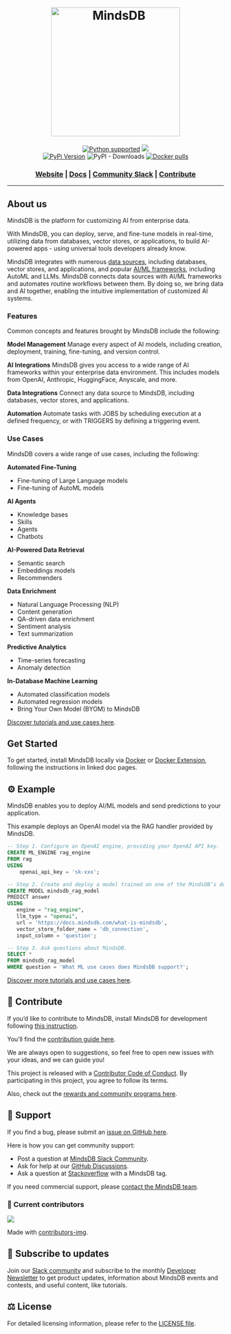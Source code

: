 <h1 align="center">
	<img width="300" src="https://github.com/mindsdb/mindsdb_native/blob/stable/assets/MindsDBColorPurp@3x.png?raw=true" alt="MindsDB">
	<br>
</h1>

<div align="center">

<p>
	<a href="https://github.com/mindsdb/mindsdb/releases"><alt="MindsDB Release"></a>
	<a href="https://www.python.org/downloads/" target="_blank"><img src="https://img.shields.io/badge/python-3.8.x%7C%203.9.x%7C%203.10.x%7C%203.11.x-brightgreen.svg" alt="Python supported"></a>
	<a href="https://ossrank.com/p/630"><img src="https://shields.io/endpoint?url=https://ossrank.com/shield/630"></a>
	<br />
	<a href="https://pypi.org/project/MindsDB/" target="_blank"><img src="https://badge.fury.io/py/MindsDB.svg" alt="PyPi Version"></a>
	<img alt="PyPI - Downloads" src="https://img.shields.io/pypi/dm/Mindsdb">
	<a href="https://hub.docker.com/u/mindsdb" target="_blank"><img src="https://img.shields.io/docker/pulls/mindsdb/mindsdb" alt="Docker pulls"></a>
	<br />
	
</p>

<h3 align="center">
	<a href="https://www.mindsdb.com?utm_medium=community&utm_source=github&utm_campaign=mindsdb%20repo">Website</a>
	<span> | </span>
	<a href="https://docs.mindsdb.com?utm_medium=community&utm_source=github&utm_campaign=mindsdb%20repo">Docs</a>
	<span> | </span>
	<a href="https://mindsdb.com/joincommunity">Community Slack</a>
	<span> | </span>
	<a href="https://github.com/mindsdb/mindsdb/issues?q=is%3Aopen+is%3Aissue+label%3A%22help+wanted%22">Contribute</a>
</h3>

</div>

----------------------------------------

## About us

MindsDB is the platform for customizing AI from enterprise data.

With MindsDB, you can deploy, serve, and fine-tune models in real-time, utilizing data from databases, vector stores, or applications, to build AI-powered apps - using universal tools developers already know.



MindsDB integrates with numerous [data sources](https://docs.mindsdb.com/integrations/data-overview), including databases, vector stores, and applications, and popular [AI/ML frameworks](https://docs.mindsdb.com/integrations/ai-overview), including AutoML and LLMs. MindsDB connects data sources with AI/ML frameworks and automates routine workflows between them. By doing so, we bring data and AI together, enabling the intuitive implementation of customized AI systems.

### Features

Common concepts and features brought by MindsDB include the following:

**Model Management**
Manage every aspect of AI models, including creation, deployment, training, fine-tuning, and version control.

**AI Integrations**
MindsDB gives you access to a wide range of AI frameworks within your enterprise data environment. This includes models from OpenAI, Anthropic, HuggingFace, Anyscale, and more.

**Data Integrations**
Connect any data source to MindsDB, including databases, vector stores, and applications.

**Automation**
Automate tasks with JOBS by scheduling execution at a defined frequency, or with TRIGGERS by defining a triggering event.

### Use Cases

MindsDB covers a wide range of use cases, including the following:

**Automated Fine-Tuning**
- Fine-tuning of Large Language models
- Fine-tuning of AutoML models

**AI Agents**
- Knowledge bases
- Skills
- Agents
- Chatbots

**AI-Powered Data Retrieval**
- Semantic search
- Embeddings models
- Recommenders

**Data Enrichment**
- Natural Language Processing (NLP)
- Content generation
- QA-driven data enrichment
- Sentiment analysis
- Text summarization

**Predictive Analytics**
- Time-series forecasting
- Anomaly detection

**In-Database Machine Learning**
- Automated classification models
- Automated regression models
- Bring Your Own Model (BYOM) to MindsDB

[Discover tutorials and use cases here](https://docs.mindsdb.com/use-cases/overview).

## Get Started

To get started, install MindsDB locally via [Docker](https://docs.mindsdb.com/setup/self-hosted/docker) or [Docker Extension](https://docs.mindsdb.com/setup/self-hosted/docker-desktop), following the instructions in linked doc pages.

## ⚙️ Example 

MindsDB enables you to deploy AI/ML models and send predictions to your application.

This example deploys an OpenAI model via the RAG handler provided by MindsDB.

```sql
-- Step 1. Configure an OpenAI engine, providing your OpenAI API key.
CREATE ML_ENGINE rag_engine
FROM rag
USING
    openai_api_key = 'sk-xxx';

-- Step 2. Create and deploy a model trained on one of the MindsDB’s doc pages.
CREATE MODEL mindsdb_rag_model
PREDICT answer
USING
   engine = "rag_engine",
   llm_type = "openai",
   url = 'https://docs.mindsdb.com/what-is-mindsdb',
   vector_store_folder_name = 'db_connection',
   input_column = 'question'; 

-- Step 3. Ask questions about MindsDB.
SELECT *
FROM mindsdb_rag_model
WHERE question = 'What ML use cases does MindsDB support?';
```

[Discover more tutorials and use cases here](https://docs.mindsdb.com/use-cases/overview).

## 🤝 Contribute

If you’d like to contribute to MindsDB, install MindsDB for development following [this instruction](https://docs.mindsdb.com/contribute/install).

You’ll find the [contribution guide here](https://docs.mindsdb.com/contribute/contribute).

We are always open to suggestions, so feel free to open new issues with your ideas, and we can guide you!

This project is released with a [Contributor Code of Conduct](https://github.com/mindsdb/mindsdb/blob/stable/CODE_OF_CONDUCT.md). By participating in this project, you agree to follow its terms.

Also, check out the [rewards and community programs here](https://mindsdb.com/community).

## 🤍 Support

If you find a bug, please submit an [issue on GitHub here](https://github.com/mindsdb/mindsdb/issues/new/choose).

Here is how you can get community support:

* Post a question at [MindsDB Slack Community](https://mindsdb.com/joincommunity).
* Ask for help at our [GitHub Discussions](https://github.com/mindsdb/mindsdb/discussions).
* Ask a question at [Stackoverflow](https://stackoverflow.com/questions/tagged/mindsdb) with a MindsDB tag.

If you need commercial support, please [contact the MindsDB team](https://mindsdb.com/contact).

### 💚 Current contributors

<a href="https://github.com/mindsdb/mindsdb/graphs/contributors">
  <img src="https://contributors-img.web.app/image?repo=mindsdb/mindsdb" />
</a>

Made with [contributors-img](https://contributors-img.web.app).

## 🔔 Subscribe to updates

Join our [Slack community](https://mindsdb.com/joincommunity) and subscribe to the monthly [Developer Newsletter](https://mindsdb.com/newsletter) to get product updates, information about MindsDB events and contests, and useful content, like tutorials.


## ⚖️ License 

For detailed licensing information, please refer to the [LICENSE file](https://github.com/mindsdb/mindsdb/blob/master/LICENSE).
